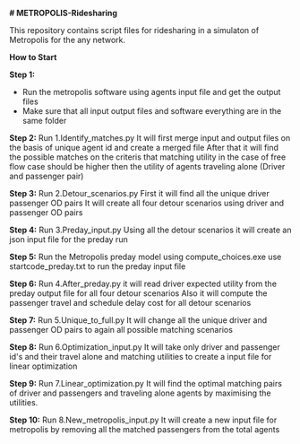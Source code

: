 **# METROPOLIS-Ridesharing**

This repository contains script files for ridesharing in a simulaton of Metropolis for the any network.

**How to Start**

**Step 1:**
* Run the metropolis software using agents input file and get the output files
* Make sure that all input output files and software everything are in the same folder

**Step 2:**
  Run 1.Identify_matches.py 
  It will first merge input and output files on the basis of unique agent id and create a merged file
  After that it will find the possible matches on the criteris that matching utility in the case of free flow case should be higher then the utility of agents traveling alone (Driver and passenger pair)
  
**Step 3:**
  Run 2.Detour_scenarios.py 
  First it will find all the unique driver passenger OD pairs
  It will create all four detour scenarios using driver and passenger OD pairs
  
**Step 4:**
  Run 3.Preday_input.py 
  Using all the detour scenarios it will create an json input file for the preday run

**Step 5:**
  Run the Metropolis preday model using compute_choices.exe
  use startcode_preday.txt to run the preday input file

**Step 6:**
  Run 4.After_preday.py
  it will read driver expected utility from the preday output file for all four detour scenarios
  Also it will compute the passenger travel and schedule delay cost for all detour scenarios
  
**Step 7:**
   Run 5.Unique_to_full.py
   It will change all the unique driver and passenger OD pairs to again all possible matching scenarios

**Step 8:**
  Run 6.Optimization_input.py
  It will take only driver and passenger id's and their travel alone and matching utilities to create a input file for linear optimization
  
**Step 9:**
  Run 7.Linear_optimization.py
  It will find the optimal matching pairs of driver and passengers and traveling alone agents by maximising the utilities.
  
**Step 10:**
  Run 8.New_metropolis_input.py
  It will create a new input file for metropolis by removing all the matched passengers from the total agents
